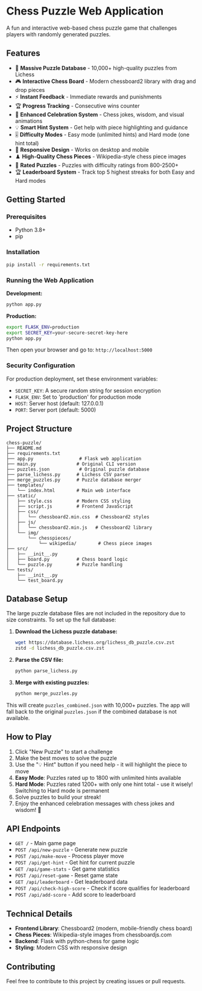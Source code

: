 # Chess Puzzle Web Application

A fun and interactive web-based chess puzzle game that challenges players with randomly generated puzzles.

## Features
- 🎯 **Massive Puzzle Database** - 10,000+ high-quality puzzles from Lichess
- 🎮 **Interactive Chess Board** - Modern chessboard2 library with drag and drop pieces
- ⚡ **Instant Feedback** - Immediate rewards and punishments
- 🏆 **Progress Tracking** - Consecutive wins counter
- 🎉 **Enhanced Celebration System** - Chess jokes, wisdom, and visual animations
- 💡 **Smart Hint System** - Get help with piece highlighting and guidance
- 🎚️ **Difficulty Modes** - Easy mode (unlimited hints) and Hard mode (one hint total)
- 📱 **Responsive Design** - Works on desktop and mobile
- ♟️ **High-Quality Chess Pieces** - Wikipedia-style chess piece images
- 🏅 **Rated Puzzles** - Puzzles with difficulty ratings from 800-2500+
- 🏆 **Leaderboard System** - Track top 5 highest streaks for both Easy and Hard modes

## Getting Started

### Prerequisites
- Python 3.8+
- pip

### Installation
```bash
pip install -r requirements.txt
```

### Running the Web Application

**Development:**
```bash
python app.py
```

**Production:**
```bash
export FLASK_ENV=production
export SECRET_KEY=your-secure-secret-key-here
python app.py
```

Then open your browser and go to: `http://localhost:5000`

### Security Configuration

For production deployment, set these environment variables:
- `SECRET_KEY`: A secure random string for session encryption
- `FLASK_ENV`: Set to 'production' for production mode
- `HOST`: Server host (default: 127.0.0.1)
- `PORT`: Server port (default: 5000)

## Project Structure
```
chess-puzzle/
├── README.md
├── requirements.txt
├── app.py                 # Flask web application
├── main.py               # Original CLI version
├── puzzles.json           # Original puzzle database
├── parse_lichess.py      # Lichess CSV parser
├── merge_puzzles.py      # Puzzle database merger
├── templates/
│   └── index.html        # Main web interface
├── static/
│   ├── style.css         # Modern CSS styling
│   ├── script.js         # Frontend JavaScript
│   ├── css/
│   │   └── chessboard2.min.css  # Chessboard2 styles
│   ├── js/
│   │   └── chessboard2.min.js   # Chessboard2 library
│   └── img/
│       └── chesspieces/
│           └── wikipedia/        # Chess piece images
├── src/
│   ├── __init__.py
│   ├── board.py          # Chess board logic
│   └── puzzle.py         # Puzzle handling
└── tests/
    ├── __init__.py
    └── test_board.py
```

## Database Setup

The large puzzle database files are not included in the repository due to size constraints. To set up the full database:

1. **Download the Lichess puzzle database:**
   ```bash
   wget https://database.lichess.org/lichess_db_puzzle.csv.zst
   zstd -d lichess_db_puzzle.csv.zst
   ```

2. **Parse the CSV file:**
   ```bash
   python parse_lichess.py
   ```

3. **Merge with existing puzzles:**
   ```bash
   python merge_puzzles.py
   ```

This will create `puzzles_combined.json` with 10,000+ puzzles. The app will fall back to the original `puzzles.json` if the combined database is not available.

## How to Play
1. Click "New Puzzle" to start a challenge
2. Make the best moves to solve the puzzle
3. Use the "💡 Hint" button if you need help - it will highlight the piece to move
4. **Easy Mode**: Puzzles rated up to 1800 with unlimited hints available
5. **Hard Mode**: Puzzles rated 1200+ with only one hint total - use it wisely! Switching to Hard mode is permanent
6. Solve puzzles to build your streak!
7. Enjoy the enhanced celebration messages with chess jokes and wisdom! 🎉

## API Endpoints
- `GET /` - Main game page
- `POST /api/new-puzzle` - Generate new puzzle
- `POST /api/make-move` - Process player move
- `POST /api/get-hint` - Get hint for current puzzle
- `GET /api/game-stats` - Get game statistics
- `POST /api/reset-game` - Reset game state
- `GET /api/leaderboard` - Get leaderboard data
- `POST /api/check-high-score` - Check if score qualifies for leaderboard
- `POST /api/add-score` - Add score to leaderboard

## Technical Details
- **Frontend Library**: Chessboard2 (modern, mobile-friendly chess board)
- **Chess Pieces**: Wikipedia-style images from chessboardjs.com
- **Backend**: Flask with python-chess for game logic
- **Styling**: Modern CSS with responsive design

## Contributing
Feel free to contribute to this project by creating issues or pull requests. 